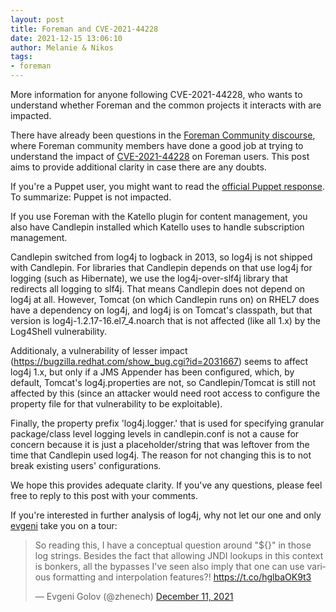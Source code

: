 ```yaml
---
layout: post
title: Foreman and CVE-2021-44228
date: 2021-12-15 13:06:10
author: Melanie & Nikos
tags:
- foreman
---
```


More information for anyone following CVE-2021-44228, who wants to understand whether Foreman and the common projects it interacts with are impacted.

<!--more-->

There have already been questions in the [Foreman Community discourse](https://community.theforeman.org/t/log4shell-rce-with-log4j/26520/), where Foreman community members have done a good job at trying to understand the impact of [CVE-2021-44228](https://nvd.nist.gov/vuln/detail/CVE-2021-44228) on Foreman users. This post aims to provide additional clarity in case there are any doubts.  

If you're a Puppet user, you might want to read the [official Puppet response](https://puppet.com/blog/puppet-response-to-remote-code-execution-vulnerability-cve-2021-44228/). To summarize: Puppet is not impacted.

If you use Foreman with the Katello plugin for content management, you also have Candlepin installed which Katello uses to handle subscription management.

Candlepin switched from log4j to logback in 2013, so log4j is not shipped with Candlepin. For libraries that Candlepin depends on that use log4j for logging (such as Hibernate), we use the log4j-over-slf4j library that redirects all logging to slf4j. That means Candlepin does not depend on log4j at all. However, Tomcat (on which Candlepin runs on) on RHEL7 does have a dependency on log4j, and log4j is on Tomcat's classpath, but that version is log4j-1.2.17-16.el7_4.noarch that is not affected (like all 1.x) by the Log4Shell vulnerability.

Additionaly, a vulnerability of lesser impact (https://bugzilla.redhat.com/show_bug.cgi?id=2031667) seems to affect log4j 1.x, but only if a JMS Appender has been configured, which, by default, Tomcat's log4j.properties are not, so Candlepin/Tomcat is still not affected by this (since an attacker would need root access to configure the property file for that vulnerability to be exploitable).

Finally, the property prefix 'log4j.logger.' that is used for specifying granular package/class level logging levels in candlepin.conf is not a cause for concern  because it is just a placeholder/string that was leftover from the time that Candlepin used log4j. The reason for not changing this is to not break existing users' configurations.

We hope this provides adequate clarity. If you've any questions, please feel free to reply to this post with your comments.

If you're interested in further analysis of log4j, why not let our one and only [evgeni](https://community.theforeman.org/u/evgeni/summary) take you on a tour:

<blockquote class="twitter-tweet"><p lang="en" dir="ltr">So reading this, I have a conceptual question around &quot;${}&quot; in those log strings. Besides the fact that allowing JNDI lookups in this context is bonkers, all the bypasses I&#39;ve seen also imply that one can use various formatting and interpolation features?! <a href="https://t.co/hglbaOK9t3">https://t.co/hglbaOK9t3</a></p>&mdash; Evgeni Golov (@zhenech) <a href="https://twitter.com/zhenech/status/1469616939173650437?ref_src=twsrc%5Etfw">December 11, 2021</a></blockquote> <script async src="https://platform.twitter.com/widgets.js" charset="utf-8"></script>
